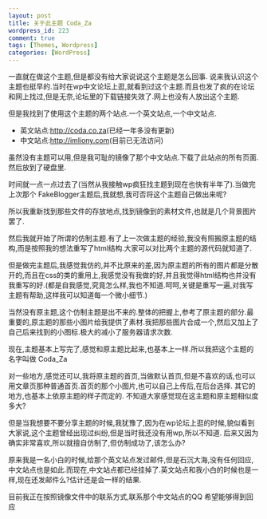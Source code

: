 ```yaml
--- 
layout: post
title: 关于此主题 Coda_Za
wordpress_id: 223
comment: true
tags: [Themes, Wordpress]
categories: [WordPress]
---
```

一直就在做这个主题,但是都没有给大家说说这个主题是怎么回事.
说来我认识这个主题也挺早的.当时在wp中文论坛上逛,就看到过这个主题.而且也发了疯的在论坛和网上找过,但是无奈,论坛里的下载链接失效了.网上也没有人放出这个主题.

但是我找到了使用这个主题的两个站点.一个英文站点,一个中文站点.

- 英文站点:<http://coda.co.za>(已经一年多没有更新)
- 中文站点:<http://imliony.com>(目前已无法访问)

虽然没有主题可以用,但是我可耻的镜像了那个中文站点.下载了此站点的所有页面.然后放到了硬盘里.

时间就一点一点过去了(当然从我接触wp疯狂找主题到现在也快有半年了).当做完上次那个 FakeBlogger主题后,我就想,我可否将这个主题自己做出来呢?

所以我重新找到那些文件的存放地点,找到镜像到的素材文件,也就是几个背景图片罢了.

然后我就开始了所谓的仿制主题.有了上一次做主题的经验,我没有照搬原主题的结构,而是按照我的想法重写了html结构.大家可以对比两个主题的源代码就知道了.

但是做完主题后,我感觉我仿的,并不比原来的差,因为原主题的所有的图片都是分散开的,而且在css的类的重用上,我感觉没有我做的好,并且我觉得html结构也并没有我重写的好.(都是自我感觉,究竟怎么样,我也不知道.呵呵,关键是重写一遍,对我写主题有帮助,这样我可以知道每一个微小细节.)

当然没有原主题,这个仿制主题是出不来的.整体的把握上,参考了原主题的部分.最重要的,原主题的那些小图片给我提供了素材.我把那些图片合成一个,然后又加上了自己后来找到的小图标.极大的减小了服务器请求次数.

现在,主题基本上写完了,感觉和原主题比起来,也基本上一样.所以我把这个主题的名字叫做 Coda_Za

对一些地方,感觉还可以,我将原主题的首页,当做默认首页,但是不喜欢的话,也可以用文章页那种普通首页.首页的那个小图片,也可以自己上传后,在后台选择.
其它的地方,也基本上依原主题的样子而定的. 
不知道大家感觉现在这主题和原主题相似度多大?

但是当我想要不要分享主题的时候,我犹豫了,因为在wp论坛上逛的时候,貌似看到大家说,这个主题曾经出现过纠纷,但是当时我还没有用wp,所以不知道.
后来又因为确实非常喜欢,所以就擅自仿制了,但仿制成功了,该怎么办?

原来我是一名小白的时候,给那个英文站点发过邮件,但是石沉大海,没有任何回应,中文站点也是如此.而现在,中文站点都已经挂掉了.英文站点和我小白的时候也是一样,现在还发邮件么?估计还是会一样的结果.

目前我正在按照镜像文件中的联系方式,联系那个中文站点的QQ 希望能够得到回应
